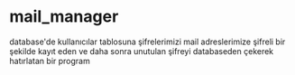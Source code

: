 # mail_manager
database'de kullanıcılar tablosuna şifrelerimizi mail adreslerimize şifreli bir şekilde kayıt eden ve daha sonra unutulan şifreyi databaseden çekerek hatırlatan bir program
